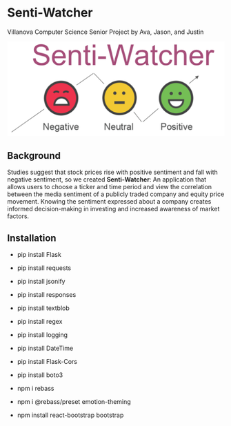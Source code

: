# Senti-Watcher
Villanova Computer Science Senior Project by Ava, Jason, and Justin

![Senti-Watcher Logo](/images/Senti_Watcher_Logo.png)

## Background
Studies suggest that stock prices rise with positive sentiment and fall with negative sentiment, so we created **Senti-Watcher**: An application that allows users to choose a ticker and time period and view the correlation between the media sentiment of a publicly traded company and equity price movement. Knowing the sentiment expressed about a company creates informed decision-making in investing and increased awareness of market factors.

## Installation
* pip install Flask
* pip install requests
* pip install jsonify
* pip install responses
* pip install textblob
* pip install regex
* pip install logging
* pip install DateTime
* pip install Flask-Cors
* pip install boto3

* npm i rebass
* npm i @rebass/preset emotion-theming
* npm install react-bootstrap bootstrap
